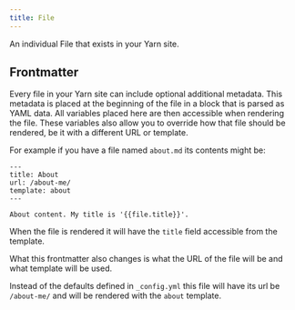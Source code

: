 ```yaml
---
title: File
---
```


An individual File that exists in your Yarn site.


## Frontmatter

Every file in your Yarn site can include optional additional metadata. This metadata is placed at the beginning of the file in a block that is parsed as YAML data. All variables placed here are then accessible when rendering the file. These variables also allow you to override how that file should be rendered, be it with a different URL or template.

For example if you have a file named `about.md` its contents might be:

```
---
title: About
url: /about-me/
template: about
---

About content. My title is '{{file.title}}'.
```

When the file is rendered it will have the `title` field accessible from the template.

What this frontmatter also changes is what the URL of the file will be and what template will be used.

Instead of the defaults defined in `_config.yml` this file will have its url be `/about-me/` and will be rendered with the `about` template.